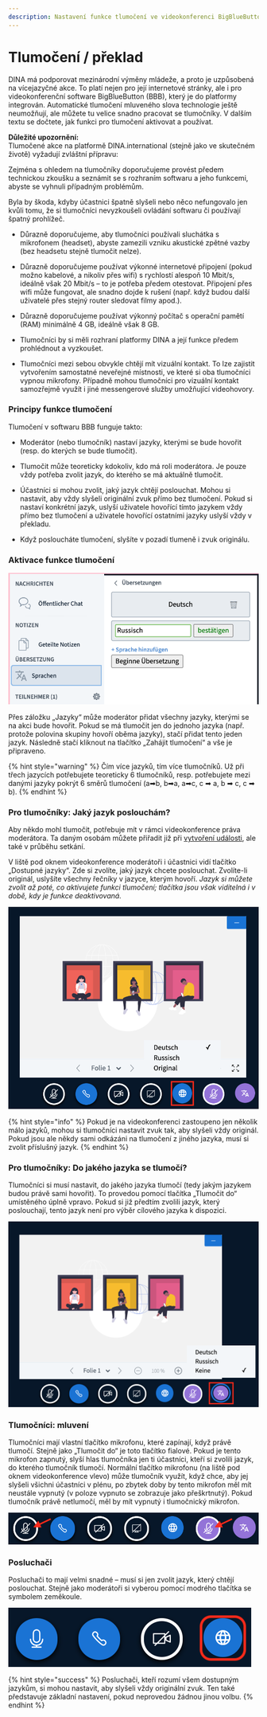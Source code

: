 ```yaml
---
description: Nastavení funkce tlumočení ve videokonferenci BigBlueButton
---
```


# Tlumočení / překlad

DINA má podporovat mezinárodní výměny mládeže, a proto je uzpůsobená na vícejazyčné akce. To platí nejen pro její internetové stránky, ale i pro videokonferenční software BigBlueButton \(BBB\), který je do platformy integrován. Automatické tlumočení mluveného slova technologie ještě neumožňují, ale můžete tu velice snadno pracovat se tlumočníky. V dalším textu se dočtete, jak funkci pro tlumočení aktivovat a používat.

**Důležité upozornění:**  
Tlumočené akce na platformě DINA.international \(stejně jako ve skutečném životě\) vyžadují zvláštní přípravu:

Zejména s ohledem na tlumočníky doporučujeme provést předem technickou zkoušku a seznámit se s rozhraním softwaru a jeho funkcemi, abyste se vyhnuli případným problémům.

Byla by škoda, kdyby účastnici špatně slyšeli nebo něco nefungovalo jen kvůli tomu, že si tlumočníci nevyzkoušeli ovládání softwaru či používají špatný prohlížeč.

* Důrazně doporučujeme, aby tlumočníci používali sluchátka s mikrofonem \(headset\), abyste zamezili vzniku akustické zpětné vazby \(bez headsetu stejně tlumočit nelze\).
* 
  Důrazně doporučujeme používat výkonné internetové připojení \(pokud možno kabelové, a nikoliv přes wifi\) s rychlostí alespoň 10 Mbit/s, ideálně však 20 Mbit/s – to je potřeba předem otestovat. Připojení přes wifi může fungovat, ale snadno dojde k rušení \(např. když budou další uživatelé přes stejný router sledovat filmy apod.\).

* 
  Důrazně doporučujeme používat výkonný počítač s operační pamětí \(RAM\) minimálně 4 GB, ideálně však 8 GB.

* 
  Tlumočníci by si měli rozhraní platformy DINA a její funkce předem prohlédnout a vyzkoušet.

* 
  Tlumočníci mezi sebou obvykle chtějí mít vizuální kontakt. To lze zajistit vytvořením samostatné neveřejné místnosti, ve které si oba tlumočníci vypnou mikrofony. Případně mohou tlumočníci pro vizuální kontakt samozřejmě využít i jiné messengerové služby umožňující videohovory.

### Principy funkce tlumočení

Tlumočení v softwaru BBB funguje takto:

* Moderátor \(nebo tlumočník\) nastaví jazyky, kterými se bude hovořit \(resp. do kterých se bude tlumočit\).
* 
  Tlumočit může teoreticky kdokoliv, kdo má roli moderátora. Je pouze vždy potřeba zvolit jazyk, do kterého se má aktuálně tlumočit.

* 
  Účastníci si mohou zvolit, jaký jazyk chtějí poslouchat. Mohou si nastavit, aby vždy slyšeli originální zvuk přímo bez tlumočení. Pokud si nastaví konkrétní jazyk, uslyší uživatele hovořící tímto jazykem vždy přímo bez tlumočení a uživatele hovořící ostatními jazyky uslyší vždy v překladu.

* Když posloucháte tlumočení, slyšíte v pozadí tlumeně i zvuk originálu.

### Aktivace funkce tlumočení

![Aktivace funkce tlumo&#x10D;en&#xED;](../../.gitbook/assets/bildschirmfoto-2021-02-02-um-14.53.13.png)

Přes záložku „Jazyky“ může moderátor přidat všechny jazyky, kterými se na akci bude hovořit. Pokud se má tlumočit jen do jednoho jazyka \(např. protože polovina skupiny hovoří oběma jazyky\), stačí přidat tento jeden jazyk.  Následně stačí kliknout na tlačítko „Zahájit tlumočení“ a vše je připraveno.

{% hint style="warning" %}
Čím více jazyků, tím více tlumočníků. Už při třech jazycích potřebujete teoreticky 6 tlumočníků, resp. potřebujete mezi danými jazyky pokrýt 6 směrů tlumočení \(a➡b, b➡a, a➡c, c ➡ a, b ➡ c, c ➡ b\).
{% endhint %}

### Pro tlumočníky: Jaký jazyk poslouchám?

Aby někdo mohl tlumočit, potřebuje mít v rámci videokonference práva moderátora. Ta daným osobám můžete přiřadit již při [vytvoření události](../veranstaltungen-erstellen.md#praesentierende-referent-innen-moderator-innen-optional), ale také v průběhu setkání.

V liště pod oknem videokonference moderátoři i účastnici vidí tlačítko „Dostupné jazyky“. Zde si zvolíte, jaký jazyk chcete poslouchat. Zvolíte-li originál, uslyšíte všechny řečníky v jazyce, kterým hovoří. _Jazyk si můžete zvolit až poté, co aktivujete funkci tlumočení; tlačítka jsou však viditelná i v době, kdy je funkce deaktivovaná._

![Dostupn&#xE9; jazyky](../../.gitbook/assets/sprache-wa-hlen.png)

{% hint style="info" %}
Pokud je na videokonferenci zastoupeno jen několik málo jazyků, mohou si tlumočníci nastavit zvuk tak, aby slyšeli vždy originál. Pokud jsou ale někdy sami odkázáni na tlumočení z jiného jazyka, musí si zvolit příslušný jazyk.
{% endhint %}

### Pro tlumočníky: Do jakého jazyka se tlumočí?

Tlumočníci si musí nastavit, do jakého jazyka tlumočí \(tedy jakým jazykem budou právě sami hovořit\). To provedou pomocí tlačítka „Tlumočit do“ umístěného úplně vpravo. Pokud si již předtím zvolili jazyk, který poslouchají, tento jazyk není pro výběr cílového jazyka k dispozici.

![](../../.gitbook/assets/u-bersetzen.png)

### Tlumočníci: mluvení

Tlumočníci mají vlastní tlačítko mikrofonu, které zapínají, když právě tlumočí. Stejně jako „Tlumočit do“ je toto tlačítko fialové. Pokud je tento mikrofon zapnutý, slyší hlas tlumočníka jen ti účastníci, kteří si zvolili jazyk, do kterého tlumočník tlumočí. Normální tlačítko mikrofonu \(na liště pod oknem videokonference vlevo\) může tlumočník využít, když chce, aby jej slyšeli všichni účastníci v plénu, po zbytek doby by tento mikrofon měl mít neustále vypnutý \(v poloze vypnuto se zobrazuje jako přeškrtnutý\). Pokud tlumočník právě netlumočí, měl by mít vypnutý i tlumočnický mikrofon.

![Norm&#xE1;ln&#xED; mikrofon a tlumo&#x10D;nick&#xFD; mikrofon](../../.gitbook/assets/mikrofone-fu-r-u-bersetzung.png)

### Posluchači

Posluchači to mají velmi snadné – musí si jen zvolit jazyk, který chtějí poslouchat. Stejně jako moderátoři si vyberou pomocí modrého tlačítka se symbolem zeměkoule. 

![V&#xFD;b&#x11B;r jazyka pomoc&#xED; tla&#x10D;&#xED;tka se symbolem zem&#x11B;koule](../../.gitbook/assets/welt-button.png)

{% hint style="success" %}
Posluchači, kteří rozumí všem dostupným jazykům, si mohou nastavit, aby slyšeli vždy originální zvuk. Ten také představuje základní nastavení, pokud neprovedou žádnou jinou volbu.
{% endhint %}

